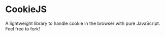 CookieJS
========

A lightweight library to handle cookie in the browser with pure JavaScript.
Feel free to fork!
